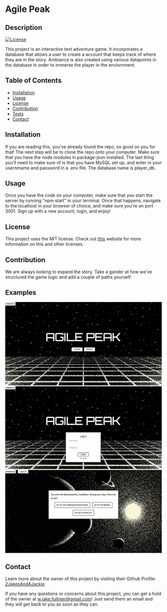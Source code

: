 
  # Agile Peak
  ## Description
  [![License](https://img.shields.io/badge/License-MIT-<Green>.svg)](https://shields.io/)

  This project is an interactive text adventure game. It incorporates a database that allows a user to create a account that keeps track of where they are in the story. Ambiance is also created using various datapoints in the database in order to immerse the player in the enviornment. 

  ## Table of Contents
  * [Installation](#installation)
  * [Usage](#usage)
  * [License](#license)
  * [Contribution](#contribution)
  * [Tests](#tests)
  * [Contact](#contact)

  ## Installation
  If you are reading this, you've already found the repo, so good on you for that! The next step will be to clone the repo onto your computer. Make sure that you have the node modules in package-json installed. The last thing you'll need to make sure of is that you have MySQL set up, and enter in your usernmame and password in a .env file. The database name is player_db.

  ## Usage
  Once you have the code on your computer, make sure that you start the server by running "npm start" in your terminal. Once that happens, navigate to the localhost in your browser of choice, and make sure you're on port 3001. Sign up with a new account, login, and enjoy!

  ## License
  This project uses the MIT license. Check out <a href="https://choosealicense.com">this</a> website for more information on this and other licenses. 

  ## Contribution
  We are always looking to expand the story. Take a gander at how we've structured the game logic and add a couple of paths yourself

  ## Examples
  ![Landing-Page](/readmeImages/Landing.png)
  ![Login](readmeImages/Login.png)
  ![Game](readmeImages/Game.png)
  
  ## Contact
  Learn more about the owner of this project by visiting their Github Profile: <a href=https://github.com/2JakesAndAJackie>2JakesAndAJackie</a>

  If you have any questions or concerns about this project, you can get a hold of the owner at w.jake.fullmer@gmail.com! Just send them an email and they will get back to you as soon as they can. 

  
